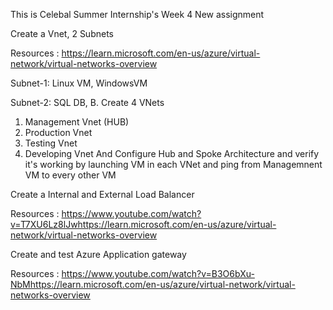 This is Celebal Summer Internship's Week 4 New assignment

Create a Vnet, 2 Subnets

Resources :
https://learn.microsoft.com/en-us/azure/virtual-network/virtual-networks-overview

Subnet-1: Linux VM, WindowsVM

Subnet-2: SQL DB, B. Create 4 VNets

1. Management Vnet (HUB)
2. Production Vnet
3. Testing Vnet
4. Developing Vnet
And Configure Hub and Spoke Architecture and verify it's working by launching VM in each VNet and ping from Managemnent VM to every other VM

Create a Internal and External Load Balancer

Resources :
https://www.youtube.com/watch?v=T7XU6Lz8lJwhttps://learn.microsoft.com/en-us/azure/virtual-network/virtual-networks-overview

Create and test Azure Application gateway

Resources :
https://www.youtube.com/watch?v=B3O6bXu-NbMhttps://learn.microsoft.com/en-us/azure/virtual-network/virtual-networks-overview
